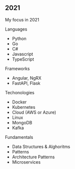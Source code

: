 ## 2021

My focus in 2021

Languages
* Python
* Go
* C#
* Javascript
* TypeScript

Frameworks
* Angular, NgRX
* FastAPI, Flask

Techonologies
* Docker
* Kubernetes
* Cloud (AWS or Azure)
* Linux
* MongoDB
* Kafka

Fundamentals
* Data Structures & Alghoritms
* Patterns
* Architecture Patterns
* Microservices
